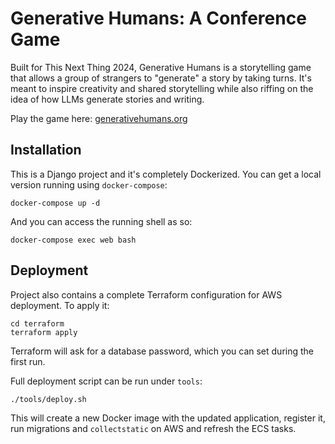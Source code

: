 # Generative Humans: A Conference Game
Built for This Next Thing 2024, Generative Humans is a storytelling game that allows a group of strangers to "generate" a story by taking turns. It's meant to inspire creativity and shared storytelling while also riffing on the idea of how LLMs generate stories and writing.

Play the game here: [generativehumans.org](https://generativehumans.org/)

## Installation
This is a Django project and it's completely Dockerized. You can get a local version running using `docker-compose`:

```
docker-compose up -d
```

And you can access the running shell as so:

```
docker-compose exec web bash
```

## Deployment
Project also contains a complete Terraform configuration for AWS deployment. To apply it:

```
cd terraform
terraform apply
```

Terraform will ask for a database password, which you can set during the first run.

Full deployment script can be run under `tools`:

```
./tools/deploy.sh
```

This will create a new Docker image with the updated application, register it, run migrations and `collectstatic` on AWS and refresh the ECS tasks.
